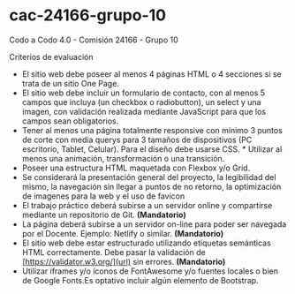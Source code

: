 # cac-24166-grupo-10
Codo a Codo 4.0 - Comisión 24166 - Grupo 10

Criterios de evaluación

* El sitio web debe poseer al menos 4 páginas HTML o 4 secciones si se trata de un sitio One Page.
* El sitio web debe incluir un formulario de contacto, con al menos 5 campos que incluya (un checkbox o radiobutton), un select y una imagen, con validación realizada mediante JavaScript para que los campos sean obligatorios.
* Tener al menos una página totalmente responsive con mínimo 3 puntos de corte con media querys para 3 tamaños de dispositivos
(PC escritorio, Tablet, Celular). Para el diseño debe usarse CSS. * Utilizar al menos una animación, transformación o una transición.
* Poseer una estructura HTML maquetada con Flexbox y/o Grid.
* Se considerará la presentación general del proyecto, la legibilidad del mismo, la navegación sin llegar a puntos de no
retorno, la optimización de imagenes para la web y el uso de favicon
* El trabajo práctico deberá subirse a un servidor online y compartirse mediante un repositorio de Git. **(Mandatorio)**
* La página deberá subirse a un servidor on-line para poder ser navegada por el Docente. Ejemplo: Netlify o similar. **(Mandatorio)**
* El sitio web debe estar estructurado utilizando etiquetas semánticas HTML correctamente. Debe pasar la validación
de [https://validator.w3.org/](url) sin errores. **(Mandatorio)**
* Utilizar iframes y/o íconos de FontAwesome y/o fuentes locales o bien de Google Fonts.Es optativo incluir algún
elemento de Bootstrap.
